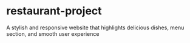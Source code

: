 # restaurant-project
A stylish and responsive website that highlights delicious dishes, menu section, and smooth user experience
